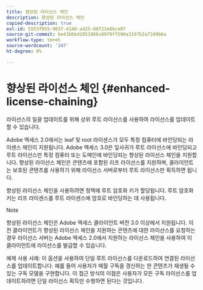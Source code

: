 ```yaml
---
title: 향상된 라이선스 체인
description: 향상된 라이선스 체인
copied-description: true
exl-id: 5553f055-903f-4140-a425-08f21e8bce87
source-git-commit: be43bbbd1051886c8979ff590a3197b2a7249b6a
workflow-type: tm+mt
source-wordcount: '247'
ht-degree: 0%

---
```


# 향상된 라이선스 체인 {#enhanced-license-chaining}

라이선스의 일괄 업데이트를 위해 상위 루트 라이선스를 사용하여 라이선스를 업데이트할 수 있습니다.

Adobe 액세스 2.0에서는 leaf 및 root 라이센스가 모두 특정 컴퓨터에 바인딩되는 라이센스 체인이 지원됩니다. Adobe 액세스 3.0은 잎사귀가 루트 라이선스에 바인딩되고 루트 라이선스만 특정 컴퓨터 또는 도메인에 바인딩되는 향상된 라이선스 체인을 지원합니다. 향상된 라이선스 체인은 콘텐츠에 포함된 리프 라이선스를 지원하며, 클라이언트는 보호된 콘텐츠를 사용하기 위해 라이선스 서버로부터 루트 라이선스만 획득하면 됩니다.

향상된 라이선스 체인을 사용하려면 정책에 루트 암호화 키가 할당됩니다. 루트 암호화 키는 리프 라이센스를 루트 라이센스에 암호로 바인딩하는 데 사용됩니다.

>[!NOTE]
>
>향상된 라이선스 체인은 Adobe 액세스 클라이언트 버전 3.0 이상에서 지원됩니다. 이전 클라이언트가 향상된 라이선스 체인을 지원하는 콘텐츠에 대한 라이선스를 요청하는 경우 라이선스 서버는 Adobe 액세스 2.0에서 지원하는 라이선스 체인을 사용하여 이 클라이언트에 라이선스를 발급할 수 있습니다.

예제 사용 사례: 이 옵션을 사용하여 단일 루트 라이선스를 다운로드하여 연결된 라이선스를 업데이트합니다. 예를 들어 사용자가 매월 구독을 갱신하는 한 콘텐츠가 재생될 수 있는 구독 모델을 구현합니다. 이 접근 방식의 이점은 사용자가 모든 구독 라이선스를 업데이트하려면 단일 라이선스 획득만 수행하면 된다는 것입니다.
